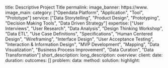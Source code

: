 title: Descriptive Project Title
permalink: 
image_banner: https://www.
image_main:
category: ["Opendata Platform", "Application", "Tool", "Prototype"]
service: ["Data Storytelling", "Product Design", "Prototyping", "Decision Making Tools", "Data Driven Strategy"]
expertise: ["User Interviews", "User Research", "Data Analysis", "Design Thinking Workshop", "Data ETL", "Use Case Definitions", "Specifications", "Human Centered Design", "Wireframing", "Interface Design", "User Acceptance Testing", "Interaction &amp; Information Design", "MVP Development", "Mapping", "Data Visualization", "Business Process Improvement", "Data Curation", "Data Transformation"]
short_description:
long_description:
overview:
client:
date:
duration:
outcomes: []
problem:
data:
method:
solution:
highlight:
